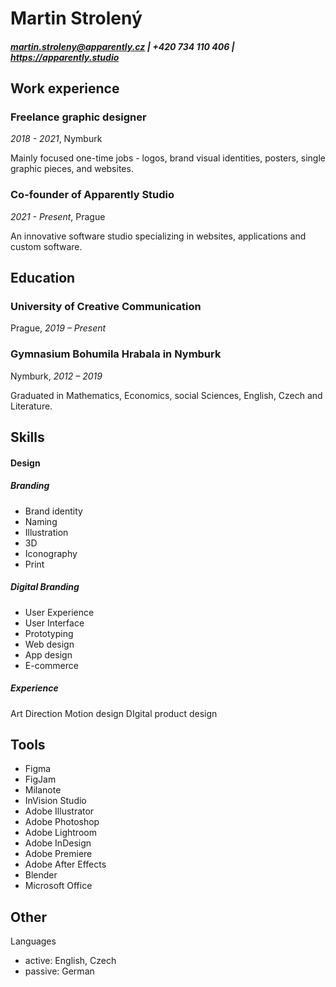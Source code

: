 # Martin Strolený

##### martin.stroleny@apparently.cz | +420 734 110 406 | https://apparently.studio

## Work experience

### Freelance graphic designer
*2018 - 2021*, Nymburk

Mainly focused one-time jobs - logos, brand visual identities, posters, single graphic pieces, and websites.

### Co-founder of Apparently Studio
*2021 - Present*, Prague

An innovative software studio specializing in websites, applications and custom software.

## Education

### University of Creative Communication
Prague, *2019 – Present*

### Gymnasium Bohumila Hrabala in Nymburk
Nymburk, *2012 – 2019*

Graduated in Mathematics, Economics, social Sciences, English, Czech and Literature.

## Skills

#### Design
##### Branding
* Brand identity
* Naming
* Illustration
* 3D
* Iconography
* Print

##### Digital Branding
* User Experience
* User Interface
* Prototyping
* Web design
* App design
* E-commerce

##### Experience
Art Direction
Motion design
DIgital product design


## Tools
* Figma
* FigJam
* Milanote
* InVision Studio
* Adobe Illustrator
* Adobe Photoshop
* Adobe Lightroom
* Adobe InDesign
* Adobe Premiere
* Adobe After Effects
* Blender
* Microsoft Office

Other
- 

Languages
- active: English, Czech
- passive: German
